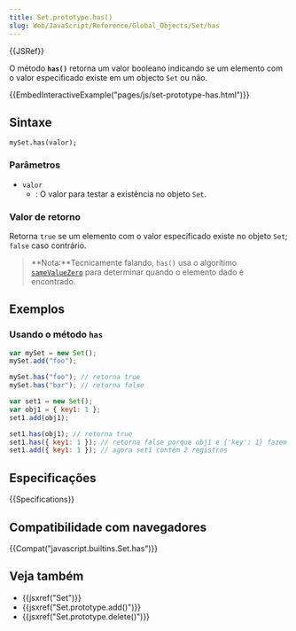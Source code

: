 ```yaml
---
title: Set.prototype.has()
slug: Web/JavaScript/Reference/Global_Objects/Set/has
---
```


{{JSRef}}

O método **`has()`** retorna um valor booleano indicando se um elemento com o valor especificado existe em um objecto `Set` ou não.

{{EmbedInteractiveExample("pages/js/set-prototype-has.html")}}

## Sintaxe

```
mySet.has(valor);
```

### Parâmetros

- `valor`
  - : O valor para testar a existência no objeto `Set`.

### Valor de retorno

Retorna `true` se um elemento com o valor especificado existe no objeto `Set`; `false` caso contrário.

> **Nota:**Tecnicamente falando, `has()` usa o algorítimo [`sameValueZero`](/pt-BR/docs/Web/JavaScript/Equality_comparisons_and_sameness#Same-value-zero_equality) para determinar quando o elemento dado é encontrado.

## Exemplos

### Usando o método `has`

```js
var mySet = new Set();
mySet.add("foo");

mySet.has("foo"); // retorna true
mySet.has("bar"); // retorna false

var set1 = new Set();
var obj1 = { key1: 1 };
set1.add(obj1);

set1.has(obj1); // retorna true
set1.has({ key1: 1 }); // retorna false porque obj1 e {'key': 1} fazem referência a objetos diferentes.
set1.add({ key1: 1 }); // agora set1 contém 2 registros
```

## Especificações

{{Specifications}}

## Compatibilidade com navegadores

{{Compat("javascript.builtins.Set.has")}}

## Veja também

- {{jsxref("Set")}}
- {{jsxref("Set.prototype.add()")}}
- {{jsxref("Set.prototype.delete()")}}
